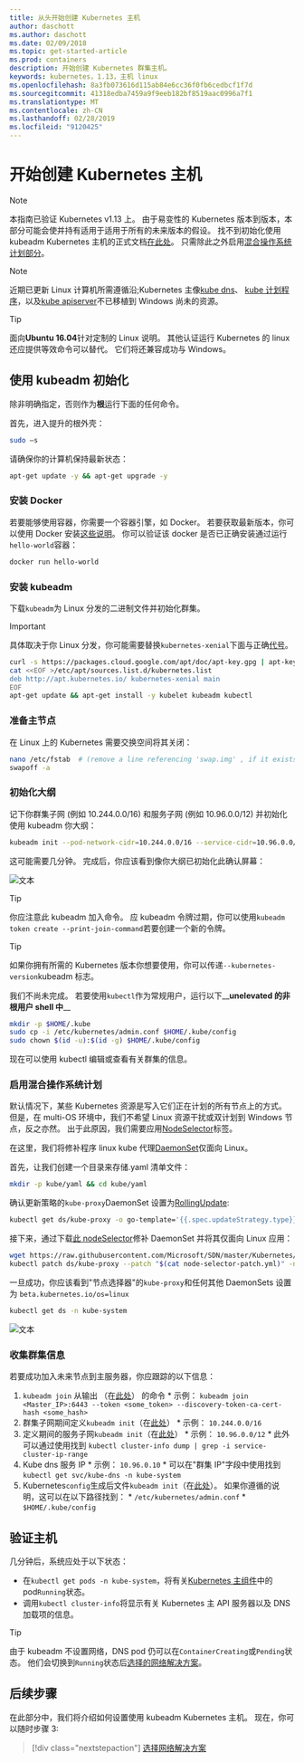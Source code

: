 ```yaml
---
title: 从头开始创建 Kubernetes 主机
author: daschott
ms.author: daschott
ms.date: 02/09/2018
ms.topic: get-started-article
ms.prod: containers
description: 开始创建 Kubernetes 群集主机。
keywords: kubernetes，1.13，主机 linux
ms.openlocfilehash: 8a3fb073616d115ab84e6cc36f0fb6cedbcf1f7d
ms.sourcegitcommit: 41318edba7459a9f9eeb182bf8519aac0996a7f1
ms.translationtype: MT
ms.contentlocale: zh-CN
ms.lasthandoff: 02/28/2019
ms.locfileid: "9120425"
---
```

# <a name="creating-a-kubernetes-master"></a>开始创建 Kubernetes 主机 #
> [!NOTE]
> 本指南已验证 Kubernetes v1.13 上。 由于易变性的 Kubernetes 版本到版本，本部分可能会使并持有适用于适用于所有的未来版本的假设。 找不到初始化使用 kubeadm Kubernetes 主机的正式文档[在此处](https://kubernetes.io/docs/setup/independent/install-kubeadm/)。 只需除此之外启用[混合操作系统计划部分](#enable-mixed-os-scheduling)。

> [!NOTE]  
> 近期已更新 Linux 计算机所需遵循沿;Kubernetes 主像[kube dns](https://kubernetes.io/docs/concepts/services-networking/dns-pod-service/)、 [kube 计划程序](https://kubernetes.io/docs/reference/command-line-tools-reference/kube-scheduler/)，以及[kube apiserver](https://kubernetes.io/docs/reference/command-line-tools-reference/kube-apiserver/)不已移植到 Windows 尚未的资源。 

> [!tip]
> 面向**Ubuntu 16.04**针对定制的 Linux 说明。 其他认证运行 Kubernetes 的 linux 还应提供等效命令可以替代。 它们将还兼容成功与 Windows。


## <a name="initialization-using-kubeadm"></a>使用 kubeadm 初始化 ##
除非明确指定，否则作为**根**运行下面的任何命令。

首先，进入提升的根外壳：

```bash
sudo –s
```

请确保你的计算机保持最新状态：

```bash
apt-get update -y && apt-get upgrade -y
```

### <a name="install-docker"></a>安装 Docker ###
若要能够使用容器，你需要一个容器引擎，如 Docker。 若要获取最新版本，你可以使用 Docker 安装[这些说明](https://docs.docker.com/install/linux/docker-ce/ubuntu/)。 你可以验证该 docker 是否已正确安装通过运行`hello-world`容器：

```bash
docker run hello-world
```

### <a name="install-kubeadm"></a>安装 kubeadm ###
下载`kubeadm`为 Linux 分发的二进制文件并初始化群集。

> [!Important]  
> 具体取决于你 Linux 分发，你可能需要替换`kubernetes-xenial`下面与正确[代号](https://wiki.ubuntu.com/Releases)。

```bash
curl -s https://packages.cloud.google.com/apt/doc/apt-key.gpg | apt-key add -
cat <<EOF >/etc/apt/sources.list.d/kubernetes.list
deb http://apt.kubernetes.io/ kubernetes-xenial main
EOF
apt-get update && apt-get install -y kubelet kubeadm kubectl 
```

### <a name="prepare-the-master-node"></a>准备主节点 ###
在 Linux 上的 Kubernetes 需要交换空间将其关闭：

```bash
nano /etc/fstab  # (remove a line referencing 'swap.img' , if it exists)
swapoff -a 
```

### <a name="initialize-master"></a>初始化大纲 ###
记下你群集子网 (例如 10.244.0.0/16) 和服务子网 (例如 10.96.0.0/12) 并初始化使用 kubeadm 你大纲：

```bash
kubeadm init --pod-network-cidr=10.244.0.0/16 --service-cidr=10.96.0.0/12
```

这可能需要几分钟。 完成后，你应该看到像你大纲已初始化此确认屏幕：

![文本](media/kubeadm-init.png)

> [!tip]
> 你应注意此 kubeadm 加入命令。 应 kubeadm 令牌过期，你可以使用`kubeadm token create --print-join-command`若要创建一个新的令牌。

> [!tip]
> 如果你拥有所需的 Kubernetes 版本你想要使用，你可以传递`--kubernetes-version`kubeadm 标志。

我们不尚未完成。 若要使用`kubectl`作为常规用户，运行以下__**unelevated 的非根用户 shell 中**__

```bash
mkdir -p $HOME/.kube
sudo cp -i /etc/kubernetes/admin.conf $HOME/.kube/config
sudo chown $(id -u):$(id -g) $HOME/.kube/config
```
现在可以使用 kubectl 编辑或查看有关群集的信息。

### <a name="enable-mixed-os-scheduling"></a>启用混合操作系统计划 ###
默认情况下，某些 Kubernetes 资源是写入它们正在计划的所有节点上的方式。 但是，在 multi-OS 环境中，我们不希望 Linux 资源干扰或双计划到 Windows 节点，反之亦然。 出于此原因，我们需要应用[NodeSelector](https://kubernetes.io/docs/concepts/configuration/assign-pod-node/#nodeselector)标签。 

在这里，我们将修补程序 linux kube 代理[DaemonSet](https://kubernetes.io/docs/concepts/workloads/controllers/daemonset/)仅面向 Linux。

首先，让我们创建一个目录来存储.yaml 清单文件：
```bash
mkdir -p kube/yaml && cd kube/yaml
```

确认更新策略的`kube-proxy`DaemonSet 设置为[RollingUpdate](https://kubernetes.io/docs/tasks/manage-daemon/update-daemon-set/):

```bash
kubectl get ds/kube-proxy -o go-template='{{.spec.updateStrategy.type}}{{"\n"}}' --namespace=kube-system
```

接下来，通过下载[此 nodeSelector](https://github.com/Microsoft/SDN/tree/master/Kubernetes/flannel/l2bridge/manifests/node-selector-patch.yml)修补 DaemonSet 并将其仅面向 Linux 应用：

```bash
wget https://raw.githubusercontent.com/Microsoft/SDN/master/Kubernetes/flannel/l2bridge/manifests/node-selector-patch.yml
kubectl patch ds/kube-proxy --patch "$(cat node-selector-patch.yml)" -n=kube-system
```

一旦成功，你应该看到"节点选择器"的`kube-proxy`和任何其他 DaemonSets 设置为 `beta.kubernetes.io/os=linux`

```bash
kubectl get ds -n kube-system
```

![文本](media/kube-proxy-ds.png)

### <a name="collect-cluster-information"></a>收集群集信息 ###
若要成功加入未来节点到主服务器，你应跟踪的以下信息：
  1. `kubeadm join` 从输出 （在[此处](#initialize-master)） 的命令
    * 示例： `kubeadm join <Master_IP>:6443 --token <some_token> --discovery-token-ca-cert-hash <some_hash>`
  2. 群集子网期间定义`kubeadm init`（在[此处](#initialize-master)）
    * 示例： `10.244.0.0/16`
  3. 定义期间的服务子网`kubeadm init`（在[此处](#initialize-master)）
    * 示例： `10.96.0.0/12`
    * 此外可以通过使用找到 `kubectl cluster-info dump | grep -i service-cluster-ip-range`
  4. Kube dns 服务 IP 
    * 示例： `10.96.0.10`
    * 可以在"群集 IP"字段中使用找到 `kubectl get svc/kube-dns -n kube-system`
  5. Kubernetes`config`生成后文件`kubeadm init`（在[此处](#initialize-master)）。 如果你遵循的说明，这可以在以下路径找到：
    * `/etc/kubernetes/admin.conf`
    * `$HOME/.kube/config`

## <a name="verifying-the-master"></a>验证主机 ##
几分钟后，系统应处于以下状态：

  - 在`kubectl get pods -n kube-system`，将有关[Kubernetes 主组件](https://kubernetes.io/docs/concepts/overview/components/#master-components)中的 pod`Running`状态。
  - 调用`kubectl cluster-info`将显示有关 Kubernetes 主 API 服务器以及 DNS 加载项的信息。
  
> [!tip]
> 由于 kubeadm 不设置网络，DNS pod 仍可以在`ContainerCreating`或`Pending`状态。 他们会切换到`Running`状态后[选择的网络解决方案](./network-topologies.md)。

## <a name="next-steps"></a>后续步骤 ## 
在此部分中，我们将介绍如何设置使用 kubeadm Kubernetes 主机。 现在，你可以随时步骤 3:

> [!div class="nextstepaction"]
> [选择网络解决方案](./network-topologies.md)